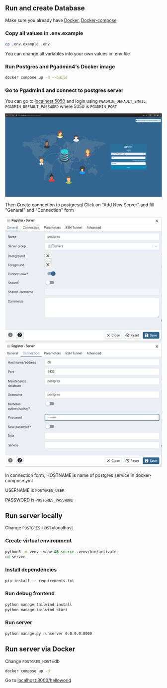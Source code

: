 ## Run and create Database
Make sure you already have [Docker](https://docs.docker.com/engine/install/), [Docker-compose](https://docs.docker.com/compose/install/)

### Copy all values in .env.example
```bash
cp .env.example .env
```
You can change all variables into your own values in .env file

### Run Postgres and Pgadmin4's Docker image

```bash
docker compose up -d --build
```

### Go to Pgadmin4 and connect to postgres server
You can go to [localhost:5050](https://localhost:5050) and login using `PGADMIN_DEFAULT_EMAIL`, `PGADMIN_DEFAULT_PASSWORD` where 5050 is `PGADMIN_PORT`

![PGADMIN LOGIN IMAGE](images/PGADMIN_login.png)

Then Create connection to postgresql
Click on "Add New Server" and fill "General" and "Connection" form

![PGADMIN GENERAL](images/PGADMIN_general.png)
![PGADMIN CONNECTION](images/PGADMIN_connection.png)

In connection form, HOSTNAME is name of postgres service in docker-compose.yml

USERNAME is `POSTGRES_USER`

PASSWORD is `POSTGRES_PASSWORD`

## Run server locally

Change `POSTGRES_HOST`=localhost

### Create virtual environment
```bash
python3 -m venv .venv && source .venv/bin/activate
cd server
```

### Install dependencies
```bash
pip install -r requirements.txt
```

### Run debug frontend
```bash
python manage tailwind install
python manage tailwind start
```
### Run server
```bash
python manage.py runserver 0.0.0.0:8000
```

## Run server via Docker
Change `POSTGRES_HOST`=db

```bash
docker compose up -d
```

Go to [localhost:8000/helloworld](http://localhost:8000/helloworld)
